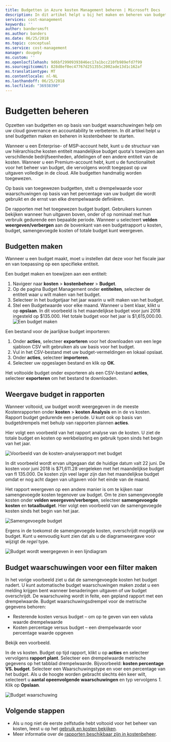 ```yaml
---
title: Budgetten in Azure kosten Management beheren | Microsoft Docs
description: In dit artikel helpt u bij het maken en beheren van budgetten in kostenbeheer.
services: cost-management
keywords: ''
author: bandersmsft
ms.author: banders
ms.date: 06/25/2018
ms.topic: conceptual
ms.service: cost-management
manager: dougeby
ms.custom: ''
ms.openlocfilehash: 9d6bf29909393846ec17a1bcc210fb989efd7f99
ms.sourcegitcommit: 828d8ef0ec47767d251355c2002ade13d1c162af
ms.translationtype: MT
ms.contentlocale: nl-NL
ms.lasthandoff: 06/25/2018
ms.locfileid: "36938390"
---
```

# <a name="manage-budgets"></a>Budgetten beheren

Opzetten van budgetten en op basis van budget waarschuwingen help om uw cloud governance en accountability te verbeteren. In dit artikel helpt u snel budgetten maken en beheren in kostenbeheer te starten.

Wanneer u een Enterprise- of MSP-account hebt, kunt u de structuur van uw hiërarchische kosten entiteit maandelijkse budget quota's toewijzen aan verschillende bedrijfseenheden, afdelingen of een andere entiteit van de kosten. Wanneer u een Premium-account hebt, kunt u de functionaliteit voor het beheer van budget, die vervolgens wordt toegepast op uw uitgaven volledige in de cloud. Alle budgetten handmatig worden toegewezen.

Op basis van toegewezen budgetten, stelt u drempelwaarde voor waarschuwingen op basis van het percentage van uw budget die wordt gebruikt en de ernst van elke drempelwaarde definiëren.

De rapporten met het toegewezen budget budget. Gebruikers kunnen bekijken wanneer hun uitgaven boven, onder of op nominaal met hun verbruik gedurende een bepaalde periode. Wanneer u selecteert **velden weergeven/verbergen** aan de bovenkant van een budgetrapport u kosten, budget, samengevoegde kosten of totale budget kunt weergeven.

## <a name="create-budgets"></a>Budgetten maken

Wanneer u een budget maakt, moet u instellen dat deze voor het fiscale jaar en van toepassing op een specifieke entiteit.

Een budget maken en toewijzen aan een entiteit:

1. Navigeer naar **kosten** &gt; **kostenbeheer** &gt; **Budget**.
2. Op de pagina Budget Management onder **entiteiten**, selecteer de entiteit waar u wilt maken van het budget.
3. Selecteer in het budgetjaar het jaar waarin u wilt maken van het budget.
4. Stel een Budgetwaarde voor elke maand. Wanneer u bent klaar, klikt u op **opslaan**.
In dit voorbeeld is het maandelijkse budget voor juni 2018 ingesteld op $135.000. Het totale budget voor het jaar is $1,615,000.00.
![Een budget maken](./media/manage-budgets/set-budget.png)


Een bestand voor de jaarlijkse budget importeren:

1. Onder **acties**, selecteer **exporteren** voor het downloaden van een lege sjabloon CSV wilt gebruiken als uw basis voor het budget.
2. Vul in het CSV-bestand met uw budget-vermeldingen en lokaal opslaat.
3. Onder **acties**, selecteer **importeren**.
4. Selecteer uw opgeslagen bestand en klik op **OK**.

Het voltooide budget onder exporteren als een CSV-bestand **acties**, selecteer **exporteren** om het bestand te downloaden.

## <a name="view-budget-in-reports"></a>Weergave budget in rapporten

Wanneer voltooid, uw budget wordt weergegeven in de meeste Kostenrapporten onder **kosten** &gt; **kosten Analysis** en in de vs kosten. Rapport budget gedurende een periode. U kunt ook op basis van budgetdrempels met behulp van rapporten plannen **acties**.

Hier volgt een voorbeeld van het rapport analyse van de kosten. U ziet de totale budget en kosten op werkbelasting en gebruik typen sinds het begin van het jaar.

![Voorbeeld van de kosten-analyserapport met budget](./media/manage-budgets/cost-analysis-budget-example.png)

In dit voorbeeld wordt ervan uitgegaan dat de huidige datum valt 22 juni. De kosten voor juni 2018 is $71,611.28 vergeleken met het maandelijkse budget van fl 135.000. De kosten zijn veel lager zijn dan het maandelijkse budget omdat er nog acht dagen van uitgaven vóór het einde van de maand.

Het rapport weergeven op een andere manier is om te kijken naar samengevoegde kosten tegenover uw budget. Om te zien samengevoegde kosten onder **velden weergeven/verbergen**, selecteer **samengevoegde kosten** en **totaalbudget**. Hier volgt een voorbeeld van de samengevoegde kosten sinds het begin van het jaar.

![Samengevoegde budget](./media/manage-budgets/accumulated-budget.png)

Ergens in de toekomst de samengevoegde kosten, overschrijdt mogelijk uw budget. Kunt u eenvoudig kunt zien dat als u de diagramweergave voor wijzigt de _regel_ type.

![Budget wordt weergegeven in een lijndiagram](./media/manage-budgets/budget-line.png)

## <a name="create-budget-alerts-for-a-filter"></a>Budget waarschuwingen voor een filter maken

In het vorige voorbeeld ziet u dat de samengevoegde kosten het budget nadert. U kunt automatische budget waarschuwingen maken zodat u een melding krijgen bent wanneer benaderingen uitgaven of uw budget overschrijdt. De waarschuwing wordt in feite, een gepland rapport met een drempelwaarde. Budget waarschuwingsdrempel voor de metrische gegevens behoren:

- Resterende kosten versus budget – om op te geven van een valuta waarde drempelwaarde
- Kosten percentage versus budget – een drempelwaarde voor percentage waarde opgeven

Bekijk een voorbeeld.

In de vs kosten. Budget op tijd rapport, klikt u op **acties** en selecteer vervolgens **rapport plant**. Selecteer een drempelwaarde metrische gegevens op het tabblad drempelwaarde. Bijvoorbeeld: **kosten percentage VS. budget**. Selecteer een Waarschuwingstype en voer een percentage van het budget. Als u de hoogte worden gebracht slechts één keer wilt, selecteert u **aantal opeenvolgende waarschuwingen** en typ vervolgens _1_. Klik op **Opslaan**.

![Budget waarschuwing](./media/manage-budgets/budget-alert.png)

## <a name="next-steps"></a>Volgende stappen

- Als u nog niet de eerste zelfstudie hebt voltooid voor het beheer van kosten, leest u op het [gebruik en kosten bekijken](https://docs.microsoft.com/en-us/azure/cost-management/tutorial-review-usage).
- Meer informatie over de [rapporten beschikbaar zijn in kostenbeheer](use-reports.md).
